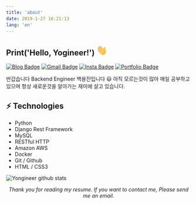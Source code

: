 ```yaml
---
title: 'about'
date: 2019-1-27 16:21:13
lang: 'en'
---
```


<h2> Print('Hello, Yogineer!') <img src="https://raw.githubusercontent.com/ABSphreak/ABSphreak/master/gifs/Hi.gif" width="30px"></h2>

[![Blog Badge](https://img.shields.io/badge/-Tech_Blog-663399?style=Plastic&labelColor=663399&logo=Gatsby&logoColor=white&link=https://yongineer.netlify.app)](https://yongineer.netlify.app)
[![Gmail Badge](https://img.shields.io/badge/-Mail-c14438?style=flat-Plastic&logo=Gmail&logoColor=white&link=mailto:yongineer1990@gmail.com)](mailto:yongineer1990@gmail.com)
[![Insta Badge](https://img.shields.io/badge/-Instagram-E4405F?style=flat-Plastic&logo=Instagram&logoColor=white&link=https://www.instagram.com/yongineer1990)](https://www.instagram.com/yongineer1990)
[![Portfolio Badge](https://img.shields.io/badge/-Portfolio-000000?style=flat-Plastic&logo=Notion&logoColor=white&link=https://www.notion.so/Portfolio-145f7de75a2b4a37b3f90b1024518c87)](https://www.notion.so/Portfolio-145f7de75a2b4a37b3f90b1024518c87)

반갑습니다 Backend Engineer 백용진입니다 😃
아직 모르는것이 많아 매일 공부하고 있으며 항상 새로운것을 알아가는 재미에 살고 있습니다. 
## ⚡ Technologies
- Python
- Django Rest Framework
- MySQL
- RESTful HTTP
- Amazon AWS
- Docker
- Git / Github
- HTML / CSS3

![Yongineer github stats](https://github-readme-stats.vercel.app/api?username=yongineer1990&hide=["issues"]&show_icons=true)

<div align="center">

_Thank you for reading my resume. If you want to contact me, Please send me an email._

</div>
